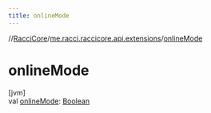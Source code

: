 ```yaml
---
title: onlineMode
---
```

//[RacciCore](../../index.html)/[me.racci.raccicore.api.extensions](index.html)/[onlineMode](online-mode.html)



# onlineMode



[jvm]\
val [onlineMode](online-mode.html): [Boolean](https://kotlinlang.org/api/latest/jvm/stdlib/kotlin/-boolean/index.html)




